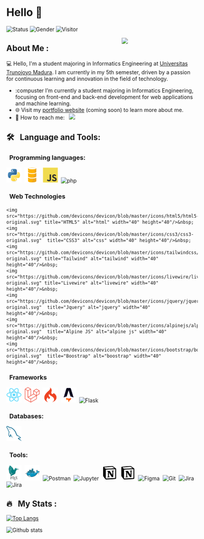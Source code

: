 # Hello :wave:

![Status](https://img.shields.io/badge/status-up-brightgreen) 
![Gender](https://img.shields.io/badge/gender-%F0%9F%A4%B5-lightgrey) 
![Visitor](https://komarev.com/ghpvc/?username=abdulrahemfaqih&color=c770f0)

<img align='right' src='https://octodex.github.com/images/codercat.jpg' width='200'>

## About Me :
<!-- :computer: Hello, I'm Richie Zhou. Currently, I'm pursuing my master's in Computer Science at <a href="https://www.cs.columbia.edu/" target="blank">Columbia University</a>. Previously, I earned my bachelor's degree in Computer Science & Data Science from the <a href="https://cdis.wisc.edu/" target="blank">University of Wisconsin-Madison</a>. -->
:computer: Hello, I'm a student majoring in Informatics Engineering at <a href='https://www.trunojoyo.ac.id/' target='blank'>Universitas Trunojoyo Madura</a>. I am currently in my 5th semester, driven by a passion for continuous learning and innovation in the field of technology.

- :compuster I’m currently a student majoring in Informatics Engineering, focusing on front-end and back-end development for web applications and machine learning.
- :globe_with_meridians: Visit my <a href='#' target='blank'>portfolio website</a> (coming soon) to learn more about me.
- :email: How to reach me: &nbsp; <a href="linkedin.com/in/abdul-rahem-faqih-ab98072b6"><img src="https://img.shields.io/badge/linkedin-%230077B5.svg?&style=for-the-badge&logo=linkedin&logoColor=white" /></a>

## 🛠 &nbsp; Language and Tools:

### &nbsp; Programming languages:
<p> 
    <img src="https://github.com/devicons/devicon/blob/master/icons/python/python-original.svg" title="Python" alt="python" width="40" height="40"/>&nbsp;  
    <img src="https://github.com/arunike/arunike.github.io/blob/main/src/assets/imgs/techstack/sql.png" title="SQL" alt="sql" width="40" height="40"/>&nbsp;
    <img src="https://github.com/devicons/devicon/blob/master/icons/javascript/javascript-original.svg" title="JavaScript" alt="javascript" width="40" height="40"/>&nbsp;
    <img src="https://github.com/devicons/devicon/tree/master/icons/php" title="PHP" alt="php" width="40" height="40"/>&nbsp;
</p>

### &nbsp; Web Technologies
<p>
    

    <img src="https://github.com/devicons/devicon/blob/master/icons/html5/html5-original.svg" title="HTML5" alt="html" width="40" height="40"/>&nbsp;
    <img src="https://github.com/devicons/devicon/blob/master/icons/css3/css3-original.svg"  title="CSS3" alt="css" width="40" height="40"/>&nbsp;
    <img src="https://github.com/devicons/devicon/blob/master/icons/tailwindcss/tailwindcss-original.svg" title="Tailwind" alt="tailwind" width="40" height="40"/>&nbsp;
    <img src="https://github.com/devicons/devicon/blob/master/icons/livewire/livewire-original.svg" title="Livewire" alt="livewire" width="40" height="40"/>&nbsp;
    <img src="https://github.com/devicons/devicon/blob/master/icons/jquery/jquery-original.svg"  title="Jquery" alt="jquery" width="40" height="40"/>&nbsp;
    <img src="https://github.com/devicons/devicon/blob/master/icons/alpinejs/alpinejs-original.svg"  title="Alpine JS" alt="alpine js" width="40" height="40"/>&nbsp;
    <img src="https://github.com/devicons/devicon/blob/master/icons/bootstrap/bootstrap-original.svg"  title="Boostrap" alt="boostrap" width="40" height="40"/>&nbsp;
</p>

### &nbsp; Frameworks
<p>
    <img src="https://github.com/devicons/devicon/blob/master/icons/react/react-original.svg" title="React" alt="react" width="40" height="40"/>&nbsp;
    <img src="https://github.com/devicons/devicon/blob/master/icons/laravel/laravel-original.svg" title="Laravel" alt="laravel" width="40" height="40"/>&nbsp;
    <img src="https://github.com/devicons/devicon/blob/master/icons/codeigniter/codeigniter-plain.svg" title="Codeigniter" alt="codeigniter" width="40" height="40"/>&nbsp;
    <img src="https://github.com/devicons/devicon/blob/master/icons/astro/astro-original.svg" title="Astro" alt="Astro" width="40" height="40"/>&nbsp;
    <img src="https://github.com/devicons/devicon/tree/master/icons/flask" title="Flask" alt="Flask" width="40" height="40"/>&nbsp;
   
</p>

### &nbsp; Databases:
<p>
    <img src="https://github.com/devicons/devicon/blob/master/icons/mysql/mysql-original.svg" title="Mysql" alt="mysql" width="40" height="40"/>&nbsp;
</p>

### &nbsp; Tools:
<p>
    <img src="https://github.com/arunike/arunike.github.io/blob/main/src/assets/imgs/techstack/latex.png" title="LaTex" alt="latex" width="40" height="40"/>&nbsp;
    <img src="https://github.com/devicons/devicon/blob/master/icons/docker/docker-original.svg" title="Docker" alt="docker" width="40" height="40"/>&nbsp;
    <img src="https://github.com/devicons/devicon/tree/master/icons/postman" title="Postman" alt="Postman" width="40" height="40"/>&nbsp;
    <img src="https://github.com/devicons/devicon/tree/master/icons/jupyter" title="Jupyter" alt="Jupyter" width="40" height="40"/>&nbsp;
    <img src="https://github.com/devicons/devicon/blob/master/icons/notion/notion-original.svg" title="Notion" alt="Notion" width="40" height="40"/>&nbsp;
    <img src="https://github.com/devicons/devicon/blob/master/icons/notion/notion-original.svg" title="Notion" alt="Notion" width="40" height="40"/>&nbsp;
    <img src="https://github.com/devicons/devicon/tree/master/icons/figma" title="Figma" alt="Figma" width="40" height="40"/>&nbsp;
    <img src="https://github.com/devicons/devicon/tree/master/icons/git" title="Git" alt="Git" width="40" height="40"/>&nbsp;
    <img src="https://github.com/devicons/devicon/tree/master/icons/jira" title="Jira" alt="Jira" width="40" height="40"/>&nbsp;
    <img src="https://github.com/devicons/devicon/tree/master/icons/jira" title="Jira" alt="Jira" width="40" height="40"/>&nbsp;

</p>


## :fire: &nbsp; My Stats :
[![Top Langs](https://github-readme-stats.vercel.app/api/top-langs/?username=abdulrahemfaqih&layout=compact&langs_count=8&hide=assembly,makefile,perl,m4,lua,dtrace,shell,html)](https://github.com/anuraghazra/github-readme-stats)

![Github stats](https://github-readme-stats.vercel.app/api?username=abdulrahemfaqih&show_icons=true)
